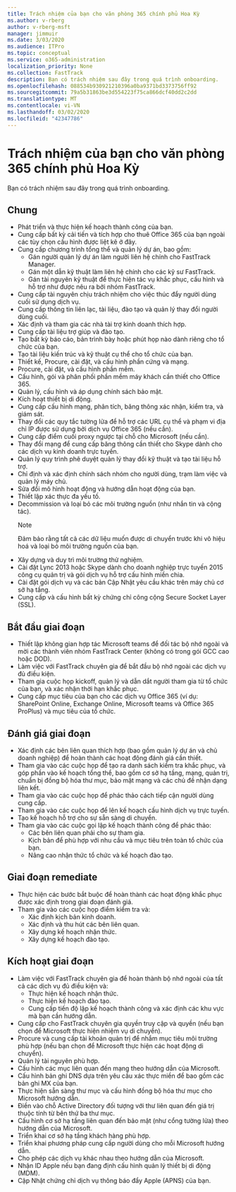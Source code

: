 ```yaml
---
title: Trách nhiệm của bạn cho văn phòng 365 chính phủ Hoa Kỳ
ms.author: v-rberg
author: v-rberg-msft
manager: jimmuir
ms.date: 3/03/2020
ms.audience: ITPro
ms.topic: conceptual
ms.service: o365-administration
localization_priority: None
ms.collection: FastTrack
description: Bạn có trách nhiệm sau đây trong quá trình onboarding.
ms.openlocfilehash: 088534b930921210396a0ba9371bd3373756ff92
ms.sourcegitcommit: 79a5b31863be3d554223f75ca866dcf40dd2c2dd
ms.translationtype: MT
ms.contentlocale: vi-VN
ms.lasthandoff: 03/02/2020
ms.locfileid: "42347786"
---
```

# <a name="your-responsibilities-for-office-365-us-government"></a>Trách nhiệm của bạn cho văn phòng 365 chính phủ Hoa Kỳ

Bạn có trách nhiệm sau đây trong quá trình onboarding.
  
## <a name="general"></a>Chung

- Phát triển và thực hiện kế hoạch thành công của bạn.   
- Cung cấp bất kỳ cải tiến và tích hợp cho thuê Office 365 của bạn ngoài các tùy chọn cấu hình được liệt kê ở đây.    
- Cung cấp chương trình tổng thể và quản lý dự án, bao gồm:     
  - Gán người quản lý dự án làm người liên hệ chính cho FastTrack Manager.   
  - Gán một dẫn kỹ thuật làm liên hệ chính cho các kỹ sư FastTrack.  
  - Gán tài nguyên kỹ thuật để thực hiện tác vụ khắc phục, cấu hình và hỗ trợ như được nêu ra bởi nhóm FastTrack.   
- Cung cấp tài nguyên chịu trách nhiệm cho việc thúc đẩy người dùng cuối sử dụng dịch vụ.    
- Cung cấp thông tin liên lạc, tài liệu, đào tạo và quản lý thay đổi người dùng cuối.    
- Xác định và tham gia các nhà tài trợ kinh doanh thích hợp.     
- Cung cấp tài liệu trợ giúp và đào tạo.     
- Tạo bất kỳ báo cáo, bản trình bày hoặc phút họp nào dành riêng cho tổ chức của bạn.     
- Tạo tài liệu kiến trúc và kỹ thuật cụ thể cho tổ chức của bạn.     
- Thiết kế, Procure, cài đặt, và cấu hình phần cứng và mạng.    
- Procure, cài đặt, và cấu hình phần mềm.     
- Cấu hình, gói và phân phối phần mềm máy khách cần thiết cho Office 365.    
- Quản lý, cấu hình và áp dụng chính sách bảo mật.    
- Kích hoạt thiết bị di động.    
- Cung cấp cấu hình mạng, phân tích, băng thông xác nhận, kiểm tra, và giám sát. 
- Thay đổi các quy tắc tường lửa để hỗ trợ các URL cụ thể và phạm vi địa chỉ IP được sử dụng bởi dịch vụ Office 365 (nếu cần).
- Cung cấp điểm cuối proxy ngược tại chỗ cho Microsoft (nếu cần).     
- Thay đổi mạng để cung cấp băng thông cần thiết cho Skype dành cho các dịch vụ kinh doanh trực tuyến.   
- Quản lý quy trình phê duyệt quản lý thay đổi kỹ thuật và tạo tài liệu hỗ trợ.    
- Chỉ định và xác định chính sách nhóm cho người dùng, trạm làm việc và quản lý máy chủ.    
- Sửa đổi mô hình hoạt động và hướng dẫn hoạt động của bạn.   
- Thiết lập xác thực đa yếu tố.   
- Decommission và loại bỏ các môi trường nguồn (như nhắn tin và cộng tác). 
    > [!NOTE]
    > Đảm bảo rằng tất cả các dữ liệu muốn được di chuyển trước khi vô hiệu hoá và loại bỏ môi trường nguồn của bạn.   
- Xây dựng và duy trì môi trường thử nghiệm.  
- Cài đặt Lync 2013 hoặc Skype dành cho doanh nghiệp trực tuyến 2015 công cụ quản trị và gói dịch vụ hỗ trợ cấu hình miền chia.    
- Cài đặt gói dịch vụ và các bản Cập Nhật yêu cầu khác trên máy chủ cơ sở hạ tầng.     
- Cung cấp và cấu hình bất kỳ chứng chỉ công cộng Secure Socket Layer (SSL). 
    
## <a name="initiate-phase"></a>Bắt đầu giai đoạn

- Thiết lập không gian hợp tác Microsoft teams để đối tác bộ nhớ ngoài và mời các thành viên nhóm FastTrack Center (không có trong gói GCC cao hoặc DOD).   
- Làm việc với FastTrack chuyên gia để bắt đầu bộ nhớ ngoài các dịch vụ đủ điều kiện.    
- Tham gia cuộc họp kickoff, quản lý và dẫn dắt người tham gia từ tổ chức của bạn, và xác nhận thời hạn khắc phục.    
- Cung cấp mục tiêu của bạn cho các dịch vụ Office 365 (ví dụ: SharePoint Online, Exchange Online, Microsoft teams và Office 365 ProPlus) và mục tiêu của tổ chức.
    
## <a name="assess-phase"></a>Đánh giá giai đoạn

- Xác định các bên liên quan thích hợp (bao gồm quản lý dự án và chủ doanh nghiệp) để hoàn thành các hoạt động đánh giá cần thiết.    
- Tham gia vào các cuộc họp để tạo ra danh sách kiểm tra khắc phục, và góp phần vào kế hoạch tổng thể, bao gồm cơ sở hạ tầng, mạng, quản trị, chuẩn bị đồng bộ hóa thư mục, bảo mật mạng và các chủ đề nhận dạng liên kết. 
- Tham gia vào các cuộc họp để phác thảo cách tiếp cận người dùng cung cấp.     
- Tham gia vào các cuộc họp để lên kế hoạch cấu hình dịch vụ trực tuyến.    
- Tạo kế hoạch hỗ trợ cho sự sẵn sàng di chuyển.    
- Tham gia vào các cuộc gọi lập kế hoạch thành công để phác thảo:   
  - Các bên liên quan phải cho sự tham gia.   
  - Kịch bản để phù hợp với nhu cầu và mục tiêu trên toàn tổ chức của bạn.   
  - Nâng cao nhận thức tổ chức và kế hoạch đào tạo.
    
## <a name="remediate-phase"></a>Giai đoạn remediate

- Thực hiện các bước bắt buộc để hoàn thành các hoạt động khắc phục được xác định trong giai đoạn đánh giá.  
- Tham gia vào các cuộc họp điểm kiểm tra và:   
  - Xác định kịch bản kinh doanh.  
  - Xác định và thu hút các bên liên quan.  
  - Xây dựng kế hoạch nhận thức. 
  - Xây dựng kế hoạch đào tạo.
    
## <a name="enable-phase"></a>Kích hoạt giai đoạn

- Làm việc với FastTrack chuyên gia để hoàn thành bộ nhớ ngoài của tất cả các dịch vụ đủ điều kiện và:  
  - Thực hiện kế hoạch nhận thức.   
  - Thực hiện kế hoạch đào tạo.   
  - Cung cấp tiến độ lập kế hoạch thành công và xác định các khu vực mà bạn cần hướng dẫn.  
- Cung cấp cho FastTrack chuyên gia quyền truy cập và quyền (nếu bạn chọn để Microsoft thực hiện nhiệm vụ di chuyển).   
- Procure và cung cấp tài khoản quản trị để nhắm mục tiêu môi trường phù hợp (nếu bạn chọn để Microsoft thực hiện các hoạt động di chuyển).    
- Quản lý tài nguyên phù hợp.     
- Cấu hình các mục liên quan đến mạng theo hướng dẫn của Microsoft.    
- Cấu hình bản ghi DNS dựa trên yêu cầu xác thực miền để bao gồm các bản ghi MX của bạn.    
- Thực hiện sẵn sàng thư mục và cấu hình đồng bộ hóa thư mục cho Microsoft hướng dẫn.   
- Điền vào chỗ Active Directory đối tượng với thư liên quan đến giá trị thuộc tính từ bên thứ ba thư mục.    
- Cấu hình cơ sở hạ tầng liên quan đến bảo mật (như cổng tường lửa) theo hướng dẫn của Microsoft.    
- Triển khai cơ sở hạ tầng khách hàng phù hợp.   
- Triển khai phương pháp cung cấp người dùng cho mỗi Microsoft hướng dẫn.    
- Cho phép các dịch vụ khác nhau theo hướng dẫn của Microsoft.    
- Nhận ID Apple nếu bạn đang định cấu hình quản lý thiết bị di động (MDM).   
- Cập Nhật chứng chỉ dịch vụ thông báo đẩy Apple (APNS) của bạn.
    

  

